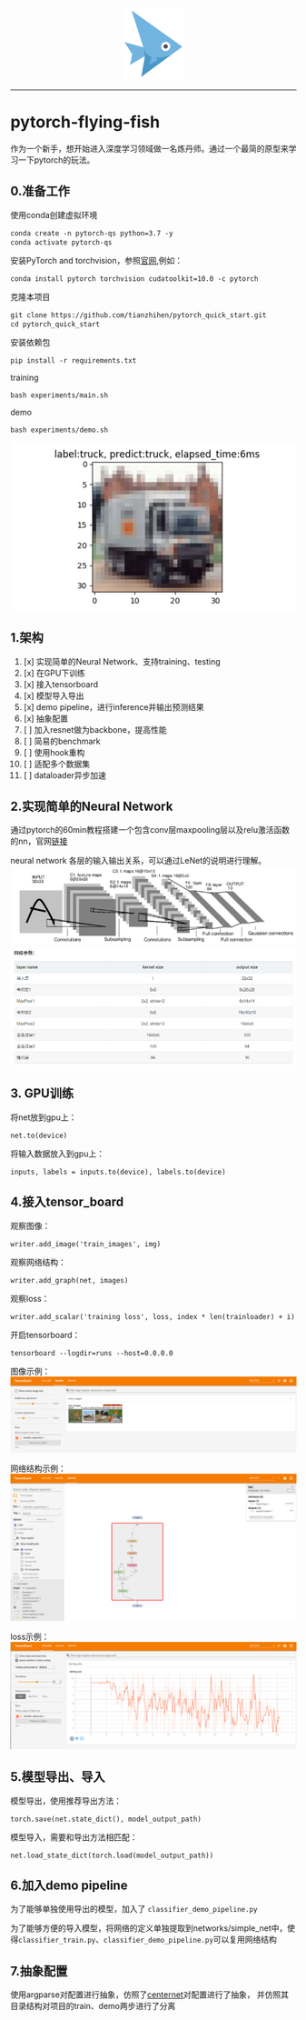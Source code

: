 <p align="center"><img src="doc/logo.png" /></p>

---------------------------

# pytorch-flying-fish 
作为一个新手，想开始进入深度学习领域做一名炼丹师。通过一个最简的原型来学习一下pytorch的玩法。

## 0.准备工作
使用conda创建虚拟环境
```
conda create -n pytorch-qs python=3.7 -y
conda activate pytorch-qs
```

安装PyTorch and torchvision，参照[官网](https://pytorch.org/),例如：
```
conda install pytorch torchvision cudatoolkit=10.0 -c pytorch
```

克隆本项目
```
git clone https://github.com/tianzhihen/pytorch_quick_start.git
cd pytorch_quick_start
```

安装依赖包
```
pip install -r requirements.txt
```

training
```
bash experiments/main.sh
```

demo
```
bash experiments/demo.sh
```

![](doc/demo1.png)


## 1.架构

1. [x] 实现简单的Neural Network、支持training、testing
1. [x] 在GPU下训练
1. [x] 接入tensorboard
1. [x] 模型导入导出
1. [x] demo pipeline，进行inference并输出预测结果
1. [x] 抽象配置
1. [ ] 加入resnet做为backbone，提高性能
1. [ ] 简易的benchmark
1. [ ] 使用hook重构
1. [ ] 适配多个数据集
1. [ ] dataloader异步加速

## 2.实现简单的Neural Network
通过pytorch的60min教程搭建一个包含conv层maxpooling层以及relu激活函数的nn，官网[链接](https://pytorch.org/tutorials/beginner/blitz/neural_networks_tutorial.html#sphx-glr-beginner-blitz-neural-networks-tutorial-py)

neural network 各层的输入输出关系，可以通过LeNet的说明进行理解。
![](doc/LeNet.png)
![](doc/LeNet_info.png)

## 3. GPU训练
将net放到gpu上：
```
net.to(device)
```
将输入数据放入到gpu上：
```
inputs, labels = inputs.to(device), labels.to(device)
```


## 4.接入tensor_board
观察图像：
```
writer.add_image('train_images', img)
```
观察网络结构：
```
writer.add_graph(net, images)
```

观察loss：
```
writer.add_scalar('training loss', loss, index * len(trainloader) + i)
```

开启tensorboard：
```
tensorboard --logdir=runs --host=0.0.0.0
```

图像示例：
![](doc/tensorboard_image.png)

网络结构示例：
![](doc/tensorboard_graph.png)

loss示例：
![](doc/tensorboard_loss.png)

## 5.模型导出、导入
模型导出，使用推荐导出方法：
```
torch.save(net.state_dict(), model_output_path)
```
模型导入，需要和导出方法相匹配：
```
net.load_state_dict(torch.load(model_output_path))
```

## 6.加入demo pipeline
为了能够单独使用导出的模型，加入了 `classifier_demo_pipeline.py`

为了能够方便的导入模型，将网络的定义单独提取到networks/simple_net中，使得`classifier_train.py`、`classifier_demo_pipeline.py`可以复用网络结构

## 7.抽象配置
使用argparse对配置进行抽象，仿照了[centernet](https://github.com/xingyizhou/CenterNet/tree/master/experiments)对配置进行了抽象，
并仿照其目录结构对项目的train、demo两步进行了分离
